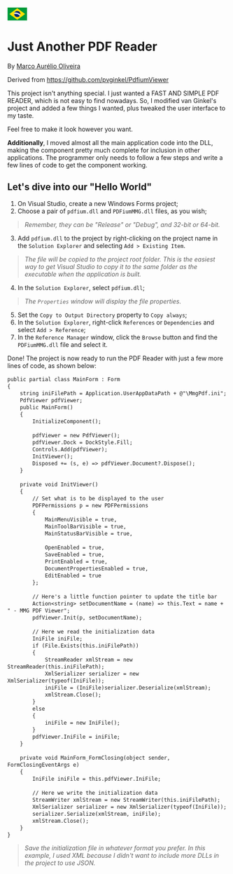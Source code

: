 ###### [<img src="flag-br.png" alt="Portugu&ecirc;s">](readme-pt.md "Versão em Português")
# Just Another PDF Reader

By [Marco Aurélio Oliveira](https://maurelio.com.br)

Derived from https://github.com/pvginkel/PdfiumViewer

This project isn't anything special. I just wanted a FAST AND SIMPLE PDF READER, which is not easy to find nowadays. So, I modified van Ginkel's project and added a few things I wanted, plus tweaked the user interface to my taste.

Feel free to make it look however you want.

**Additionally**, I moved almost all the main application code into the DLL, making the component pretty much complete for inclusion in other applications. The programmer only needs to follow a few steps and write a few lines of code to get the component working.

## Let's dive into our "Hello World"
1. On Visual Studio, create a new Windows Forms project;
2. Choose a pair of `pdfium.dll` and `PDFiumMMG.dll` files, as you wish;
>*Remember, they can be "Release" or "Debug", and 32-bit or 64-bit.*
3. Add `pdfium.dll` to the project by right-clicking on the project name in the `Solution Explorer` and selecting `Add > Existing Item`.
>*The file will be copied to the project root folder. This is the easiest way to get Visual Studio to copy it to the same folder as the executable when the application is built.*
4. In the `Solution Explorer`, select `pdfium.dll`;
>*The `Properties` window will display the file properties.*
5. Set the `Copy to Output Directory` property to `Copy always`;
6. In the `Solution Explorer`, right-click `References` or `Dependencies` and select `Add > Reference`;
7. In the `Reference Manager` window, click the `Browse` button and find the `PDFiumMMG.dll` file and select it.

Done! The project is now ready to run the PDF Reader with just a few more lines of code, as shown below:

```
public partial class MainForm : Form
{
    string iniFilePath = Application.UserAppDataPath + @"\MmgPdf.ini";
    PdfViewer pdfViewer;
    public MainForm()
    {
        InitializeComponent();

        pdfViewer = new PdfViewer();
        pdfViewer.Dock = DockStyle.Fill;
        Controls.Add(pdfViewer);
        InitViewer();
        Disposed += (s, e) => pdfViewer.Document?.Dispose();
    }

    private void InitViewer()
    {
        // Set what is to be displayed to the user
        PDFPermissions p = new PDFPermissions
        {
            MainMenuVisible = true,
            MainToolBarVisible = true,
            MainStatusBarVisible = true,

            OpenEnabled = true,
            SaveEnabled = true,
            PrintEnabled = true,
            DocumentPropertiesEnabled = true,
            EditEnabled = true
        };

        // Here's a little function pointer to update the title bar
        Action<string> setDocumentName = (name) => this.Text = name + " - MMG PDF Viewer";
        pdfViewer.Init(p, setDocumentName);

        // Here we read the initialization data
        IniFile iniFile;
        if (File.Exists(this.iniFilePath))
        {
            StreamReader xmlStream = new StreamReader(this.iniFilePath);
            XmlSerializer serializer = new XmlSerializer(typeof(IniFile));
            iniFile = (IniFile)serializer.Deserialize(xmlStream);
            xmlStream.Close();
        }
        else
        {
            iniFile = new IniFile();
        }
        pdfViewer.IniFile = iniFile;
    }

    private void MainForm_FormClosing(object sender, FormClosingEventArgs e)
    {
        IniFile iniFile = this.pdfViewer.IniFile;

        // Here we write the initialization data
        StreamWriter xmlStream = new StreamWriter(this.iniFilePath);
        XmlSerializer serializer = new XmlSerializer(typeof(IniFile));
        serializer.Serialize(xmlStream, iniFile);
        xmlStream.Close();
    }
}
```

>*Save the initialization file in whatever format you prefer. In this example, I used XML because I didn't want to include more DLLs in the project to use JSON.*
